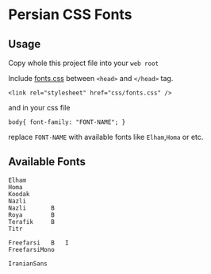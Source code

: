 Persian CSS Fonts
==================

Usage
------------------
Copy whole this project file into your `web root`

Include [fonts.css](https://github.com/intuxicated/css-persian/blob/master/css/fonts.css "fonts.css") between `<head>` and `</head>` tag.

	<link rel="stylesheet" href="css/fonts.css" />
and in your css file

	body{ font-family: "FONT-NAME"; }
	
replace `FONT-NAME` with available fonts like `Elham`,`Homa` or etc.  

Available Fonts
------------------

	Elham
	Homa
	Koodak
	Nazli
	Nazli		B
	Roya		B
	Terafik		B
	Titr
	
	Freefarsi	B	I
	FreefarsiMono
	
	IranianSans
	
